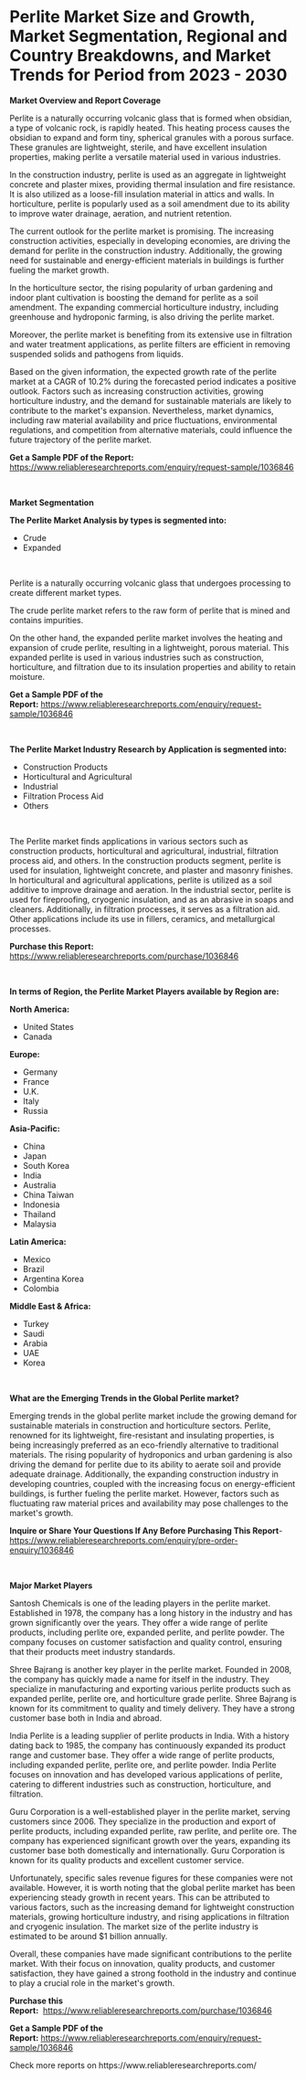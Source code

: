 <p><h1>Perlite Market Size and Growth, Market Segmentation, Regional and Country Breakdowns, and Market Trends for Period from 2023 -  2030</h1></p><p><strong>Market Overview and Report Coverage</strong></p>
<p><p>Perlite is a naturally occurring volcanic glass that is formed when obsidian, a type of volcanic rock, is rapidly heated. This heating process causes the obsidian to expand and form tiny, spherical granules with a porous surface. These granules are lightweight, sterile, and have excellent insulation properties, making perlite a versatile material used in various industries.</p><p>In the construction industry, perlite is used as an aggregate in lightweight concrete and plaster mixes, providing thermal insulation and fire resistance. It is also utilized as a loose-fill insulation material in attics and walls. In horticulture, perlite is popularly used as a soil amendment due to its ability to improve water drainage, aeration, and nutrient retention.</p><p>The current outlook for the perlite market is promising. The increasing construction activities, especially in developing economies, are driving the demand for perlite in the construction industry. Additionally, the growing need for sustainable and energy-efficient materials in buildings is further fueling the market growth.</p><p>In the horticulture sector, the rising popularity of urban gardening and indoor plant cultivation is boosting the demand for perlite as a soil amendment. The expanding commercial horticulture industry, including greenhouse and hydroponic farming, is also driving the perlite market.</p><p>Moreover, the perlite market is benefiting from its extensive use in filtration and water treatment applications, as perlite filters are efficient in removing suspended solids and pathogens from liquids.</p><p>Based on the given information, the expected growth rate of the perlite market at a CAGR of 10.2% during the forecasted period indicates a positive outlook. Factors such as increasing construction activities, growing horticulture industry, and the demand for sustainable materials are likely to contribute to the market's expansion. Nevertheless, market dynamics, including raw material availability and price fluctuations, environmental regulations, and competition from alternative materials, could influence the future trajectory of the perlite market.</p></p>
<p><strong>Get a Sample PDF of the Report:</strong> <a href="https://www.reliableresearchreports.com/enquiry/request-sample/1036846">https://www.reliableresearchreports.com/enquiry/request-sample/1036846</a></p>
<p>&nbsp;</p>
<p><strong>Market Segmentation</strong></p>
<p><strong>The Perlite Market Analysis by types is segmented into:</strong></p>
<p><ul><li>Crude</li><li>Expanded</li></ul></p>
<p>&nbsp;</p>
<p><p>Perlite is a naturally occurring volcanic glass that undergoes processing to create different market types. </p><p>The crude perlite market refers to the raw form of perlite that is mined and contains impurities. </p><p>On the other hand, the expanded perlite market involves the heating and expansion of crude perlite, resulting in a lightweight, porous material. This expanded perlite is used in various industries such as construction, horticulture, and filtration due to its insulation properties and ability to retain moisture.</p></p>
<p><strong>Get a Sample PDF of the Report:</strong>&nbsp;<a href="https://www.reliableresearchreports.com/enquiry/request-sample/1036846">https://www.reliableresearchreports.com/enquiry/request-sample/1036846</a></p>
<p>&nbsp;</p>
<p><strong>The Perlite Market Industry Research by Application is segmented into:</strong></p>
<p><ul><li>Construction Products</li><li>Horticultural and Agricultural</li><li>Industrial</li><li>Filtration Process Aid</li><li>Others</li></ul></p>
<p>&nbsp;</p>
<p><p>The Perlite market finds applications in various sectors such as construction products, horticultural and agricultural, industrial, filtration process aid, and others. In the construction products segment, perlite is used for insulation, lightweight concrete, and plaster and masonry finishes. In horticultural and agricultural applications, perlite is utilized as a soil additive to improve drainage and aeration. In the industrial sector, perlite is used for fireproofing, cryogenic insulation, and as an abrasive in soaps and cleaners. Additionally, in filtration processes, it serves as a filtration aid. Other applications include its use in fillers, ceramics, and metallurgical processes.</p></p>
<p><strong>Purchase this Report:</strong>&nbsp; <a href="https://www.reliableresearchreports.com/purchase/1036846">https://www.reliableresearchreports.com/purchase/1036846</a></p>
<p>&nbsp;</p>
<p><strong>In terms of Region, the Perlite Market Players available by Region are:</strong></p>
<p>
    <p> <strong> North America: </strong>
        <ul>
            <li>United States</li>
            <li>Canada</li>
        </ul>
        </p> 
    <p> <strong> Europe: </strong>
        <ul>
            <li>Germany</li>
            <li>France</li>
            <li>U.K.</li>
            <li>Italy</li>
            <li>Russia</li>
        </ul>
        </p> 
    <p> <strong> Asia-Pacific: </strong>
        <ul>
            <li>China</li>
            <li>Japan</li>
            <li>South Korea</li>
            <li>India</li>
            <li>Australia</li>
            <li>China Taiwan</li>
            <li>Indonesia</li>
            <li>Thailand</li>
            <li>Malaysia</li>
        </ul>
        </p> 
    <p> <strong> Latin America: </strong>
        <ul>
            <li>Mexico</li>
            <li>Brazil</li>
            <li>Argentina Korea</li>
            <li>Colombia</li>
        </ul>
        </p> 
    <p> <strong> Middle East & Africa: </strong>
        <ul>
            <li>Turkey</li>
            <li>Saudi</li>
            <li>Arabia</li>
            <li>UAE</li>
            <li>Korea</li>
        </ul>
    </p>
    </p>
<p>&nbsp;</p>
<p><strong>What are the Emerging Trends in the Global Perlite market?</strong></p>
<p><p>Emerging trends in the global perlite market include the growing demand for sustainable materials in construction and horticulture sectors. Perlite, renowned for its lightweight, fire-resistant and insulating properties, is being increasingly preferred as an eco-friendly alternative to traditional materials. The rising popularity of hydroponics and urban gardening is also driving the demand for perlite due to its ability to aerate soil and provide adequate drainage. Additionally, the expanding construction industry in developing countries, coupled with the increasing focus on energy-efficient buildings, is further fueling the perlite market. However, factors such as fluctuating raw material prices and availability may pose challenges to the market's growth.</p></p>
<p><strong>Inquire or Share Your Questions If Any Before Purchasing This Report</strong>- <a href="https://www.reliableresearchreports.com/enquiry/pre-order-enquiry/1036846">https://www.reliableresearchreports.com/enquiry/pre-order-enquiry/1036846</a></p>
<p>&nbsp;</p>
<p><strong>Major Market Players</strong></p>
<p><p>Santosh Chemicals is one of the leading players in the perlite market. Established in 1978, the company has a long history in the industry and has grown significantly over the years. They offer a wide range of perlite products, including perlite ore, expanded perlite, and perlite powder. The company focuses on customer satisfaction and quality control, ensuring that their products meet industry standards.</p><p>Shree Bajrang is another key player in the perlite market. Founded in 2008, the company has quickly made a name for itself in the industry. They specialize in manufacturing and exporting various perlite products such as expanded perlite, perlite ore, and horticulture grade perlite. Shree Bajrang is known for its commitment to quality and timely delivery. They have a strong customer base both in India and abroad.</p><p>India Perlite is a leading supplier of perlite products in India. With a history dating back to 1985, the company has continuously expanded its product range and customer base. They offer a wide range of perlite products, including expanded perlite, perlite ore, and perlite powder. India Perlite focuses on innovation and has developed various applications of perlite, catering to different industries such as construction, horticulture, and filtration.</p><p>Guru Corporation is a well-established player in the perlite market, serving customers since 2006. They specialize in the production and export of perlite products, including expanded perlite, raw perlite, and perlite ore. The company has experienced significant growth over the years, expanding its customer base both domestically and internationally. Guru Corporation is known for its quality products and excellent customer service.</p><p>Unfortunately, specific sales revenue figures for these companies were not available. However, it is worth noting that the global perlite market has been experiencing steady growth in recent years. This can be attributed to various factors, such as the increasing demand for lightweight construction materials, growing horticulture industry, and rising applications in filtration and cryogenic insulation. The market size of the perlite industry is estimated to be around $1 billion annually.</p><p>Overall, these companies have made significant contributions to the perlite market. With their focus on innovation, quality products, and customer satisfaction, they have gained a strong foothold in the industry and continue to play a crucial role in the market's growth.</p></p>
<p><strong>Purchase this Report:</strong>&nbsp;&nbsp;<a href="https://www.reliableresearchreports.com/purchase/1036846">https://www.reliableresearchreports.com/purchase/1036846</a></p>
<p></p>
<p><strong>Get a Sample PDF of the Report:</strong>&nbsp;<a href="https://www.reliableresearchreports.com/enquiry/request-sample/1036846">https://www.reliableresearchreports.com/enquiry/request-sample/1036846</a></p>
<p>Check more reports on https://www.reliableresearchreports.com/</p>